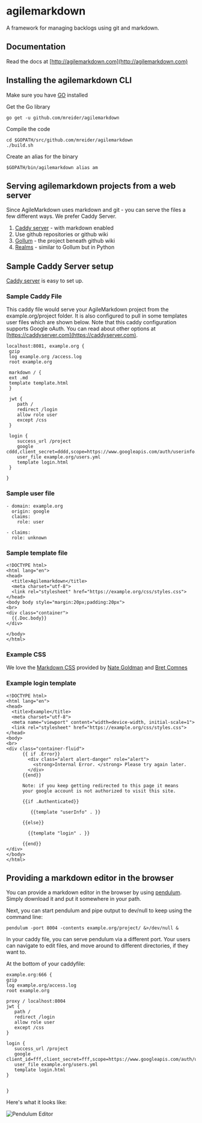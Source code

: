 # agilemarkdown
A framework for managing backlogs using git and markdown.

## Documentation

Read the docs at [http://agilemarkdown.com](http://agilemarkdown.com)

## Installing the agilemarkdown CLI

Make sure you have [GO](https://golang.org/doc/install) installed


Get the Go library


```
go get -u github.com/mreider/agilemarkdown
```

Compile the code


```
cd $GOPATH/src/github.com/mreider/agilemarkdown
./build.sh
```

Create an alias for the binary


```
$GOPATH/bin/agilemarkdown alias am
```

## Serving agilemarkdown projects from a web server

Since AgileMarkdown uses markdown and git - you can serve the files a few different ways. We prefer Caddy Server.

1. [Caddy server](https://caddyserver.com) - with markdown enabled
2. Use github repositories or github wiki
3. [Gollum](https://github.com/gollum/gollum/) - the project beneath github wiki
4. [Realms](https://github.com/scragg0x/realms-wiki) - similar to Gollum but in Python

## Sample Caddy Server setup

[Caddy server](https://caddyserver.com) is easy to set up. 

### Sample Caddy File

This caddy file would serve your AgileMarkdown project from the example.org/project folder. It is also configured to pull in some templates user files which are shown below. Note that this caddy configuration supports Google oAuth. You can read about other options at [https://caddyserver.com](https://caddyserver.com).

```
localhost:8081, example.org {
 gzip
 log example.org /access.log
 root example.org 

 markdown / {
 ext .md
 template template.html
 }

 jwt {
    path /
    redirect /login
    allow role user
    except /css
 }

 login {
    success_url /project
    google cddd,client_secret=dddd,scope=https://www.googleapis.com/auth/userinfo.email
    user_file example.org/users.yml
    template login.html
 }

}
```

### Sample user file

```
- domain: example.org
  origin: google
  claims:
    role: user

- claims:
  role: unknown
```

### Sample template file

```
<!DOCTYPE html>
<html lang="en">
<head>
  <title>Agilemarkdown</title>
  <meta charset="utf-8">
  <link rel="stylesheet" href="https://example.org/css/styles.css">
</head>
<body body style="margin:20px;padding:20px">
<br>
<div class="container">
  {{.Doc.body}}
</div>

</body>
</html>
```

### Example CSS

We love the [Markdown CSS](https://css-pkg.github.io/style.css/) provided by [Nate Goldman](https://github.com/ungoldman) and [Bret Comnes](https://github.com/bcomnes)

### Example login template

```
<!DOCTYPE html>
<html lang="en">
<head>
  <title>Example</title>
  <meta charset="utf-8">
  <meta name="viewport" content="width=device-width, initial-scale=1">
  <link rel="stylesheet" href="https://example.org/css/styles.css">
</head>
<body>
<br>
<div class="container-fluid">
      {{ if .Error}}
        <div class="alert alert-danger" role="alert">
          <strong>Internal Error. </strong> Please try again later.
        </div>
      {{end}}

      Note: if you keep getting redirected to this page it means
      your google account is not authorized to visit this site.

      {{if .Authenticated}}

         {{template "userInfo" . }}

      {{else}}

        {{template "login" . }}

      {{end}}
</div>
</body>
</html>
```

## Providing a markdown editor in the browser

You can provide a markdown editor in the browser by using [pendulum](https://github.com/titpetric/pendulum). Simply download it and put it somewhere in your path.

Next, you can start pendulum and pipe output to dev/null to keep using the command line:

`pendulum -port 8004 -contents example.org/project/ &>/dev/null &`

In your caddy file, you can serve pendulum via a different port. Your users can navigate to edit files, and move around to different directories, if they want to.

At the bottom of your caddyfile:

```
example.org:666 {
gzip
log example.org/access.log
root example.org

proxy / localhost:8004
jwt {
   path /
   redirect /login
   allow role user
   except /css
}

login {
   success_url /project
   google client_id=fff,client_secret=fff,scope=https://www.googleapis.com/auth/userinfo.email
   user_file example.org/users.yml
   template login.html
}


}
```

Here's what it looks like:

![Pendulum Editor](https://monosnap.com/image/hk2qbU5nXlaXMQRA5BNTae1HgYfcj6.png)
